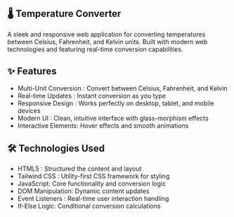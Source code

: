 ## 🌡️ Temperature Converter

A sleek and responsive web application for converting temperatures between Celsius, Fahrenheit, and Kelvin units. Built with modern web technologies and featuring real-time conversion capabilities.

## ✨ Features

- Multi-Unit Conversion : Convert between Celsius, Fahrenheit, and Kelvin
- Real-time Updates : Instant conversion as you type
- Responsive Design : Works perfectly on desktop, tablet, and mobile devices
- Modern UI : Clean, intuitive interface with glass-morphism effects
- Interactive Elements: Hover effects and smooth animations

## 🛠️ Technologies Used

- HTML5 : Structured the content and layout
- Tailwind CSS : Utility-first CSS framework for styling
- JavaScript: Core functionality and conversion logic
- DOM Manipulation: Dynamic content updates
- Event Listeners : Real-time user interaction handling
- If-Else Logic: Conditional conversion calculations
